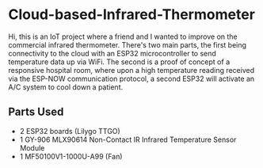 # Cloud-based-Infrared-Thermometer

Hi, this is an IoT project where a friend and I wanted to improve on the commercial infrared thermometer. There's two main parts, the first being connectivity to the cloud with an ESP32 microcontroller to send temperature data up via WiFi. The second is a proof of concept of a responsive hospital room, where upon a high temperature reading received via the ESP-NOW communication protocol, a second ESP32 will activate an A/C system to cool down a patient.

## Parts Used
- 2 ESP32 boards (Lilygo TTGO)
- 1 GY-906 MLX90614 Non-Contact IR Infrared Temperature Sensor Module
- 1 MF50100V1-1000U-A99 (Fan)

